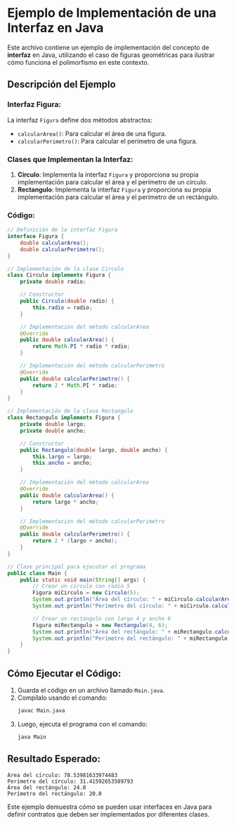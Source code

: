 
# Ejemplo de Implementación de una Interfaz en Java

Este archivo contiene un ejemplo de implementación del concepto de **interfaz** en Java, utilizando el caso de figuras geométricas para ilustrar cómo funciona el polimorfismo en este contexto.

## Descripción del Ejemplo

### Interfaz Figura:
La interfaz `Figura` define dos métodos abstractos:
- `calcularArea()`: Para calcular el área de una figura.
- `calcularPerimetro()`: Para calcular el perímetro de una figura.

### Clases que Implementan la Interfaz:
1. **Circulo**: Implementa la interfaz `Figura` y proporciona su propia implementación para calcular el área y el perímetro de un círculo.
2. **Rectangulo**: Implementa la interfaz `Figura` y proporciona su propia implementación para calcular el área y el perímetro de un rectángulo.

### Código:

```java
// Definición de la interfaz Figura
interface Figura {
    double calcularArea();
    double calcularPerimetro();
}

// Implementación de la clase Circulo
class Circulo implements Figura {
    private double radio;

    // Constructor
    public Circulo(double radio) {
        this.radio = radio;
    }

    // Implementación del método calcularArea
    @Override
    public double calcularArea() {
        return Math.PI * radio * radio;
    }

    // Implementación del método calcularPerimetro
    @Override
    public double calcularPerimetro() {
        return 2 * Math.PI * radio;
    }
}

// Implementación de la clase Rectangulo
class Rectangulo implements Figura {
    private double largo;
    private double ancho;

    // Constructor
    public Rectangulo(double largo, double ancho) {
        this.largo = largo;
        this.ancho = ancho;
    }

    // Implementación del método calcularArea
    @Override
    public double calcularArea() {
        return largo * ancho;
    }

    // Implementación del método calcularPerimetro
    @Override
    public double calcularPerimetro() {
        return 2 * (largo + ancho);
    }
}

// Clase principal para ejecutar el programa
public class Main {
    public static void main(String[] args) {
        // Crear un círculo con radio 5
        Figura miCirculo = new Circulo(5);
        System.out.println("Área del círculo: " + miCirculo.calcularArea());
        System.out.println("Perímetro del círculo: " + miCirculo.calcularPerimetro());

        // Crear un rectángulo con largo 4 y ancho 6
        Figura miRectangulo = new Rectangulo(4, 6);
        System.out.println("Área del rectángulo: " + miRectangulo.calcularArea());
        System.out.println("Perímetro del rectángulo: " + miRectangulo.calcularPerimetro());
    }
}
```

## Cómo Ejecutar el Código:

1. Guarda el código en un archivo llamado `Main.java`.
2. Compílalo usando el comando:
   ```bash
   javac Main.java
   ```
3. Luego, ejecuta el programa con el comando:
   ```bash
   java Main
   ```

## Resultado Esperado:

```
Área del círculo: 78.53981633974483
Perímetro del círculo: 31.41592653589793
Área del rectángulo: 24.0
Perímetro del rectángulo: 20.0
```

Este ejemplo demuestra cómo se pueden usar interfaces en Java para definir contratos que deben ser implementados por diferentes clases.
